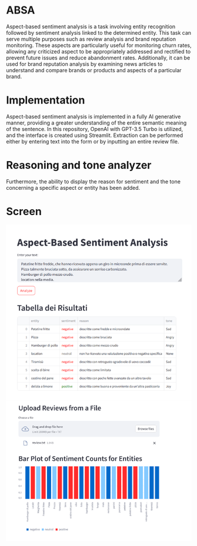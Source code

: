 # ABSA
Aspect-based sentiment analysis is a task involving entity recognition followed by sentiment analysis linked to the determined entity. This task can serve multiple purposes such as review analysis and brand reputation monitoring. These aspects are particularly useful for monitoring churn rates, allowing any criticized aspect to be appropriately addressed and rectified to prevent future issues and reduce abandonment rates. 
Additionally, it can be used for brand reputation analysis by examining news articles to understand and compare brands or products and aspects of a particular brand.

# Implementation
Aspect-based sentiment analysis is implemented in a fully AI generative manner, providing a greater understanding of the entire semantic meaning of the sentence. In this repository, OpenAI with GPT-3.5 Turbo is utilized, and the interface is created using Streamlit. Extraction can be performed either by entering text into the form or by inputting an entire review file.

# Reasoning and tone analyzer
Furthermore, the ability to display the reason for sentiment and the tone concerning a specific aspect or entity has been added.

# Screen
![Screenshot](images/TEXT.png)
![Screenshot](images/TEXT2.png)


